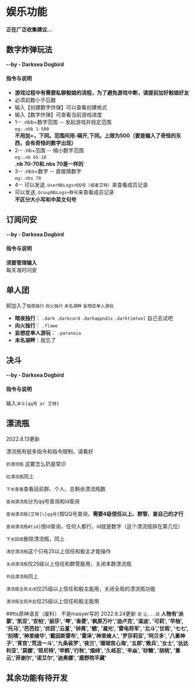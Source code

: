 # 娱乐功能
**正在广泛收集建议...**
## 数字炸弹玩法
**--by - Darksea Dogbird**
#### 指令与说明
* **游戏过程中有需要私聊骰娘的流程，为了避免游戏中断，请提前加好骰娘好友**  
* 必须前数小于后数  
* 输入【创建数字炸弹】可以查看创建格式  
* 输入【数字炸弹】可查看当前游戏进度  
* 1-- .nbb+数字范围 -- 发起游戏并规定范围       
 `eg:.nbb 1-500`    
 **不用加+，下同。范围间用-隔开,下同。上限为500（要是输入了奇怪的东西，会有奇怪的数字出现）**  
* 2-- .nb+范围 -- 缩小数字范围    
`eg:.nb 65-10`   
 **.nb 70-70和.nbs 70是一样的**   
* 3-- .nbs+数字 -- 直接猜数字   
 `eg:.nbs 70`   
* 4-- 可以发送`.UserNbLogs+QQ号（或者艾特）`来查看成员记录   
* 可以发送`.GroupNbLogs+群号`来查看成员记录  
**不区分大小写和中英文句号**  
## 订阅问安
**--by - Darksea Dogbird**
#### 指令与说明
**须要管理输入**  
每天准时问安  
## 单人团
鹓加入了`暗夜独行` `向火独行` `未名湖畔` `妄想症单人游玩`
* **暗夜独行**：   `.dark` `.darkcard` `.darkappndix` `.darktimtool`  自己去试吧
* **向火独行**：  `.flame`
* **妄想症单人游玩**：  `.paranoia`
* **未名湖畔**：我忘了
## 决斗
**--by - Darksea Dogbird**
#### 指令与说明
输入`决斗[qq号 or 艾特]`

## 漂流瓶
2022.8.13更新  

漂流瓶有挺多指令和指令限制，请看好  

`扔漂流瓶` 这要怎么扔是常识

`捡漂流瓶`同上

`下水查看`查看目前群、个人、总剩余漂流瓶数

`查询漂流瓶`分为qq号查询和id查询

`查询漂流瓶[艾特]\[qq号]`按QQ号查询，**需要4级信任以上、群管、查自己的才行**

`查询漂流瓶#[id]`按id查询，任何人都行，id就是数字（这个漂流瓶排在第几位）

`下水回收`删除漂流瓶，同上

`清空漂流瓶`这个只有25以上信任和骰主才能操作

`关闭漂流瓶`仅25级以上信任和群管能用，关闭本群漂流瓶

`开启漂流瓶`同上

`漂流瓶全局关闭`仅25级以上信任和骰主能用，关闭全局的漂流瓶功能

`漂流瓶全局开启`仅25级以上信任和骰主能用

##tts原神语言（废料）
不是masyer写的
2022.8.24更新
`说`
`让...说` **人物有'派蒙', '凯亚', '安柏', '丽莎', '琴', '香菱', '枫原万叶','迪卢克', '温迪', '可莉', '早柚', '托马', '芭芭拉', '优菈','云堇', '钟离', '魈', '凝光', '雷电将军', '北斗','甘雨', '七七', '刻晴', '神里绫华', '戴因斯雷布', '雷泽','神里绫人', '罗莎莉亚', '阿贝多', '八重神子', '宵宫','荒泷一斗', '九条裟罗', '夜兰', '珊瑚宫心海', '五郎','散兵', '女士', '达达利亚', '莫娜', '班尼特', '申鹤','行秋', '烟绯', '久岐忍', '辛焱', '砂糖', '胡桃', '重云','菲谢尔', '诺艾尔', '迪奥娜', '鹿野院平藏'**

## 其余功能有待开发

